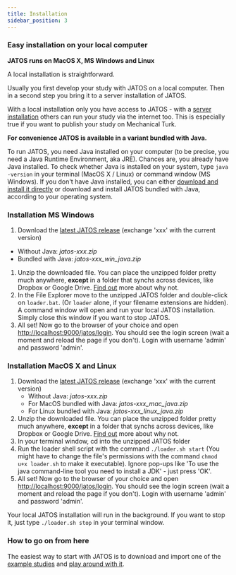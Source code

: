 ```yaml
---
title: Installation
sidebar_position: 3
---
```


### Easy installation on your local computer

**JATOS runs on MacOS X, MS Windows and Linux**

A local installation is straightforward.

Usually you first develop your study with JATOS on a local computer. Then in a second step you bring it to a server installation of JATOS.

With a local installation only you have access to JATOS - with a [server installation](JATOS-on-a-server.html) others can run your study via the internet too. This is especially true if you want to publish your study on Mechanical Turk.

**For convenience JATOS is available in a variant bundled with Java.**

To run JATOS, you need Java installed on your computer (to be precise, you need a Java Runtime Environment, aka JRE). Chances are, you already have Java installed. To check whether Java is installed on your system, type `java -version` in your terminal (MacOS X / Linux) or command window (MS Windows). 
If you don't have Java installed, you can either [download and install it directly](http://www.oracle.com/technetwork/java/javase/downloads/index.html) or download and install JATOS bundled with Java, according to your operating system. 


### Installation MS Windows 

1. Download the [latest JATOS release](https://github.com/JATOS/JATOS/releases/latest) (exchange 'xxx' with the current version)
 * Without Java: *jatos-xxx.zip*
 * Bundled with Java: *jatos-xxx_win_java.zip*
1. Unzip the downloaded file. You can place the unzipped folder pretty much anywhere, **except** in a folder that synchs across devices, like Dropbox or Google Drive. [Find out](Troubleshooting.html#database-is-corrupted.html) more about why not.
1. In the File Explorer move to the unzipped JATOS folder and double-click on `loader.bat`. (Or `loader` alone, if your filename extensions are hidden). A command window will open and run your local JATOS installation. Simply close this window if you want to stop JATOS.
1. All set! Now go to the browser of your choice and open [http://localhost:9000/jatos/login](http://localhost:9000/jatos/login). You should see the login screen (wait a moment and reload the page if you don't). Login with username 'admin' and password 'admin'.

### Installation MacOS X and Linux

1. Download the [latest JATOS release](https://github.com/JATOS/JATOS/releases/latest) (exchange 'xxx' with the current version)
   * Without Java: *jatos-xxx.zip*
   * For MacOS bundled with Java: *jatos-xxx_mac_java.zip*
   * For Linux bundled with Java: *jatos-xxx_linux_java.zip*
1. Unzip the downloaded file. You can place the unzipped folder pretty much anywhere, **except** in a folder that synchs across devices, like Dropbox or Google Drive. [Find out](Troubleshooting.html#database-is-corrupted.html) more about why not.
1. In your terminal window, cd into the unzipped JATOS folder
1. Run the loader shell script with the command `./loader.sh start` (You might have to change the file's permissions with the command `chmod u+x loader.sh` to make it executable). Ignore pop-ups like 'To use the java command-line tool you need to install a JDK' - just press 'OK'.
1. All set! Now go to the browser of your choice and open [http://localhost:9000/jatos/login](http://localhost:9000/jatos/login). You should see the login screen (wait a moment and reload the page if you don't). Login with username 'admin' and password 'admin'.

Your local JATOS installation will run in the background. If you want to stop it, just type `./loader.sh stop` in your terminal window.

### How to go on from here

The easiest way to start with JATOS is to download and import one of the [example studies](Example-Studies.html) and [play around with it](Get-started.html).
